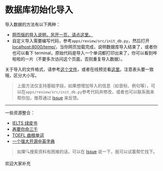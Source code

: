 # 数据库初始化导入

导入数据的方法有以下两种：

- [网页版的导入说明，另开一页，请点这里。](https://www.notion.so/benature/Word-Review-98fd460445ff44868d53c8739ff9793a)
- 自定义导入需要编写代码，参考`apps/review/src/init_db.py`，然后打开 <localhost:8000/temp/>，当你网页加载完成，说明数据库导入结束了，或者你也可以看下 terminal，原始代码是导入一个单词都打印出来了，你可以看到哗啦啦的一片（不要多次访问这个页面，否则重复导入数据）。

关于导入的文件格式，请参考[这个文件](https://github.com/Benature/WordReview/raw/ben/data/sample/sample.xlsx)，或者在线预览看[这里](../data/sample/sample.csv)。注意表头要一致哦，区分大小写。

<!-- 结束后再把那几行给注释了，以后用不着了。 -->

<!-- **Warning: 只能跑一次，跑多次数据库内容就重复了！** -->

>上面方法仅支持基础字段，如果想增加导入的信息（如音标、例句等），可以在`apps/review/src/init_db.py`参考代码并修改，或者也可以联系我来帮你加，推荐通过 [Issue](https://github.com/Benature/WordReview/issues) 来反馈。

---

一些资源整合：
- [IELTS 绿皮书](https://blog.csdn.net/M_sdn/article/details/85532520?depth_1-utm_source=distribute.pc_relevant.none-task&utm_source=distribute.pc_relevant.none-task)
- [再要你命三千](https://github.com/liurui39660/3000)
- [TOEFL 曲根单词](https://github.com/yihui-he/TOEFL-10000-0)
- [一个强大开源中英字典](https://github.com/skywind3000/ECDICT)

>如果🔍搜索资料有困难的话，可以在 [Issue](https://github.com/Benature/WordReview/issues) 说一下，我可以试着帮忙找下。

欢迎大家补充
